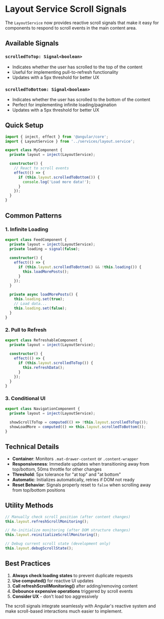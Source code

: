 # Layout Service Scroll Signals

The `LayoutService` now provides reactive scroll signals that make it easy for components to respond to scroll events in the main content area.

## Available Signals

### `scrolledToTop: Signal<boolean>`
- Indicates whether the user has scrolled to the top of the content
- Useful for implementing pull-to-refresh functionality
- Updates with a 5px threshold for better UX

### `scrolledToBottom: Signal<boolean>`
- Indicates whether the user has scrolled to the bottom of the content
- Perfect for implementing infinite loading/pagination
- Updates with a 5px threshold for better UX

## Quick Setup

```typescript
import { inject, effect } from '@angular/core';
import { LayoutService } from '../services/layout.service';

export class MyComponent {
  private layout = inject(LayoutService);

  constructor() {
    // React to scroll events
    effect(() => {
      if (this.layout.scrolledToBottom()) {
        console.log('Load more data!');
      }
    });
  }
}
```

## Common Patterns

### 1. Infinite Loading
```typescript
export class FeedComponent {
  private layout = inject(LayoutService);
  private loading = signal(false);
  
  constructor() {
    effect(() => {
      if (this.layout.scrolledToBottom() && !this.loading()) {
        this.loadMorePosts();
      }
    });
  }
  
  private async loadMorePosts() {
    this.loading.set(true);
    // Load data...
    this.loading.set(false);
  }
}
```

### 2. Pull to Refresh
```typescript
export class RefreshableComponent {
  private layout = inject(LayoutService);
  
  constructor() {
    effect(() => {
      if (this.layout.scrolledToTop()) {
        this.refreshData();
      }
    });
  }
}
```

### 3. Conditional UI
```typescript
export class NavigationComponent {
  private layout = inject(LayoutService);
  
  showScrollToTop = computed(() => !this.layout.scrolledToTop());
  showLoadMore = computed(() => this.layout.scrolledToBottom());
}
```

## Technical Details

- **Container**: Monitors `.mat-drawer-content` or `.content-wrapper`
- **Responsiveness**: Immediate updates when transitioning away from top/bottom, 50ms throttle for other changes
- **Threshold**: 5px tolerance for "at top" and "at bottom"
- **Automatic**: Initializes automatically, retries if DOM not ready
- **Reset Behavior**: Signals properly reset to `false` when scrolling away from top/bottom positions

## Utility Methods

```typescript
// Manually check scroll position (after content changes)
this.layout.refreshScrollMonitoring();

// Re-initialize monitoring (after DOM structure changes)
this.layout.reinitializeScrollMonitoring();

// Debug current scroll state (development only)
this.layout.debugScrollState();
```

## Best Practices

1. **Always check loading states** to prevent duplicate requests
2. **Use computed()** for reactive UI updates
3. **Call refreshScrollMonitoring()** after adding/removing content
4. **Debounce expensive operations** triggered by scroll events
5. **Consider UX** - don't load too aggressively

The scroll signals integrate seamlessly with Angular's reactive system and make scroll-based interactions much easier to implement.
